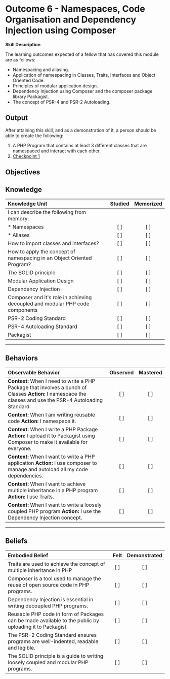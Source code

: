 # Outcome 6 -  Namespaces, Code Organisation and Dependency Injection using Composer

**Skill Description**

The learning outcomes expected of a fellow that has covered this module are as follows:
- Namespacing and aliasing.
- Application of namespacing in Classes, Traits, Interfaces and Object Oriented Code.
- Principles of modular application design.
- Dependency Injection using Composer and the composer package library Packagist.
- The concept of PSR-4 and PSR-2 Autoloading.


**Output**
----------
After attaining this skill, and as a demonstration of it, a person should be able to create the following:

1. A PHP Program that contains at least 3 different classes that are namespaced and interact with each other.
2. [Checkpoint 1](https://docs.google.com/document/d/1vRZsAI8BJTq8t0-ewZvtxyT9PviY2LtvSqzlfM00jPY)


**Objectives**
----------
## **Knowledge**


| Knowledge Unit   |      Studied      | Memorized |
|:-------------|:------------------:|:--------:|
| I can describe the following from memory: | | |
| * Namespaces | [ ] | [ ]  |
| * Aliases | [ ] | [ ] |
| How to import classes and interfaces? | [ ] | [ ] |
| How to apply the concept of namespacing in an Object Oriented Program? | [ ] | [ ] |
| The SOLID principle | [ ] | [ ] |
| Modular Application Design | [ ] | [ ] |
| Dependency Injection  | [ ] | [ ] |
| Composer and it's role in achieving decoupled and modular PHP code components | [ ] | [ ] |
| PSR-2 Coding Standard | [ ] | [ ] |
| PSR-4 Autoloading Standard | [ ] | [ ] |
| Packagist | [ ] | [ ] |



----------


## **Behaviors**

| Observable Behavior   |      Observed      | Mastered |
|:-------------|:------------------:|:--------:|
| **Context:** When I need to write a PHP Package that involves a bunch of Classes **Action:**  I namespace the classes and use the PSR-4 Autoloading Standard.| [ ] | [ ]  |
| **Context:**  When I am writing reusable code **Action:** I namespace it.|   [ ]   |   [ ] |
| **Context:** When I write a PHP Package **Action:**  I upload it to Packagist using Composer to make it available for everyone. |   [ ]   |   [ ] |
| **Context:** When I want to write a PHP application **Action:**  I use composer to manage and autoload all my code dependencies. |   [ ]   |   [ ] |
| **Context:** When I want to achieve multiple inheritance in a PHP program **Action:**  I use Traits. |   [ ]   |   [ ] |
| **Context:** When I want to write a loosely coupled PHP program **Action:**  I use the Dependency Injection concept. |   [ ]   |   [ ] |



----------


## **Beliefs**


| Embodied Belief   |      Felt      | Demonstrated |
|:-------------|:------------------:|:--------:|
| Traits are used to achieve the concept of multiple inheritance in PHP| [ ] | [ ]  |
| Composer is a tool used to manage the reuse of open source code in PHP programs. |   [ ]   |   [ ] |
| Dependency Injection is essential in writing decoupled PHP programs. |   [ ]   |   [ ] |
| Reusable PHP code in form of Packages can be made available to the public by uploading it to Packagist. |   [ ]   |   [ ] |
| The PSR-2 Coding Standard ensures programs are well-indented, readable and legible. |   [ ]   |   [ ] |
| The SOLID principle is a guide to writing loosely coupled and modular PHP programs. |   [ ]   |   [ ] |
